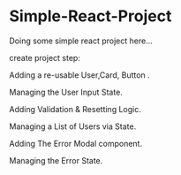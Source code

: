 # Simple-React-Project
Doing some simple react project here...


create project step:

Adding a re-usable  User,Card, Button .

Managing the User Input State.

Adding Validation & Resetting Logic.

Managing a List of Users via State.

Adding The Error Modal component.

Managing the Error State.

